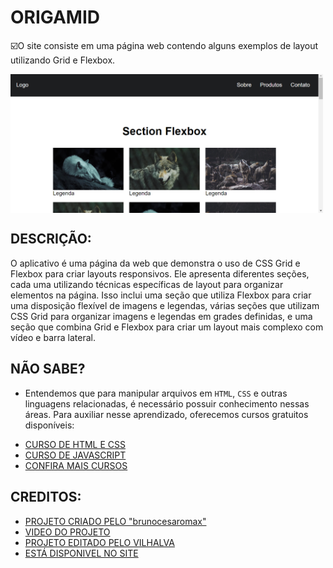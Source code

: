 # ORIGAMID
☑️O site consiste em uma página web contendo alguns exemplos de layout utilizando Grid e Flexbox.

<img src="FOTO.png" align="center" width="500"> <br>

## DESCRIÇÃO:
O aplicativo é uma página da web que demonstra o uso de CSS Grid e Flexbox para criar layouts responsivos. Ele apresenta diferentes seções, cada uma utilizando técnicas específicas de layout para organizar elementos na página. Isso inclui uma seção que utiliza Flexbox para criar uma disposição flexível de imagens e legendas, várias seções que utilizam CSS Grid para organizar imagens e legendas em grades definidas, e uma seção que combina Grid e Flexbox para criar um layout mais complexo com vídeo e barra lateral. 

## NÃO SABE?
- Entendemos que para manipular arquivos em `HTML`, `CSS` e outras linguagens relacionadas, é necessário possuir conhecimento nessas áreas. Para auxiliar nesse aprendizado, oferecemos cursos gratuitos disponíveis:
* [CURSO DE HTML E CSS](https://github.com/VILHALVA/CURSO-DE-HTML-E-CSS)
* [CURSO DE JAVASCRIPT](https://github.com/VILHALVA/CURSO-DE-JAVASCRIPT)
* [CONFIRA MAIS CURSOS](https://github.com/VILHALVA?tab=repositories&q=+topic:CURSO)

## CREDITOS:
- [PROJETO CRIADO PELO "brunocesaromax"](https://github.com/brunocesaromax/css-grid-layout-flexbox)
- [VIDEO DO PROJETO](https://www.youtube.com/watch?v=x-4z_u8LcGc)
- [PROJETO EDITADO PELO VILHALVA](https://github.com/VILHALVA)
- [ESTÁ DISPONIVEL NO SITE](https://vilhalva.github.io/STYLER/STYLER.html)